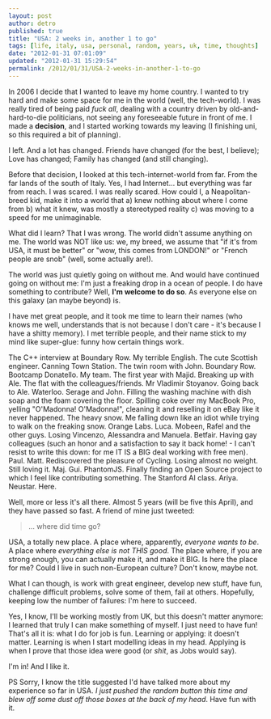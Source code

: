 ```yaml
---
layout: post
author: detro
published: true
title: "USA: 2 weeks in, another 1 to go"
tags: [life, italy, usa, personal, random, years, uk, time, thoughts]
date: "2012-01-31 07:01:09"
updated: "2012-01-31 15:29:54"
permalink: /2012/01/31/USA-2-weeks-in-another-1-to-go
---
```


In 2006 I decide that I wanted to leave my home country. I wanted to try hard and make some space for me in the world (well, the tech-world). I was really tired of being paid _fuck all_, dealing with a country driven by old-and-hard-to-die politicians, not seeing any foreseeable future in front of me. I made a **decision**, and I started working towards my leaving (I finishing uni, so this required a bit of planning).

I left. And a lot has changed. Friends have changed (for the best, I believe); Love has changed; Family has changed (and still changing).

Before that decision, I looked at this tech-internet-world from far. From the far lands of the south of Italy. Yes, I had Internet... but everything was far from reach. I was scared. I was really scared. How could I, a Neapolitan-breed kid, make it into a world that a) knew nothing about where I come from b) what it knew, was mostly a stereotyped reality c) was moving to a speed for me unimaginable.

What did I learn? That I was wrong. The world didn't assume anything on me. The world was NOT like us: we, my breed, we assume that "if it's from USA, it must be better" or "wow, this comes from LONDON!" or "French people are snob" (well, some actually are!).

The world was just quietly going on without me. And would have continued going on without me: I'm just a freaking drop in a ocean of people. I do have something to contribute? Well, **I'm welcome to do so**. As everyone else on this galaxy (an maybe beyond) is.

I have met great people, and it took me time to learn their names (who knows me well, understands that is not because I don't care - it's because I have a shitty memory). I met terrible people, and their name stick to my mind like super-glue: funny how certain things work.

The C++ interview at Boundary Row. My terrible English. The cute Scottish engineer. Canning Town Station. The twin room with John. Boundary Row. Bootcamp Donatello. My team. The first year with Majid. Breaking up with Ale. The flat with the colleagues/friends. Mr Vladimir Stoyanov. Going back to Ale. Waterloo. Serage and John. Filling the washing machine with dish soap and the foam covering the floor. Spilling coke over my MacBook Pro, yelling "O'Madonna! O'Madonna!", cleaning it and reselling it on eBay like it never happened. The heavy snow. Me falling down like an idiot while trying to walk on the freaking snow. Orange Labs. Luca. Mobeen, Rafel and the other guys. Losing Vincenzo, Alessandra and Manuela. Betfair. Having gay colleagues (such an honor and a satisfaction to say it back home! - I can't resist to write this down: for me IT IS a BIG deal working with free men). Paul. Matt. Rediscovered the pleasure of Cycling. Losing almost no weight. Still loving it. Maj. Gui. PhantomJS. Finally finding an Open Source project to which I feel like contributing something. The Stanford AI class. Ariya. Neustar. Here.

Well, more or less it's all there. Almost 5 years (will be five this April), and they have passed so fast. A friend of mine just tweeted:
<blockquote>
... where did time go?
</blockquote>

USA, a totally new place. A place where, apparently, _everyone wants to be_. A place where _everything else is not THIS good_. The place where, if you are strong enough, you can actually make it, and make it BIG. Is here the place for me? Could I live in such non-European culture? Don't know, maybe not.

What I can though, is work with great engineer, develop new stuff, have fun, challenge difficult problems, solve some of them, fail at others. Hopefully, keeping low the number of failures: I'm here to succeed.

Yes, I know, I'll be working mostly from UK, but this doesn't matter anymore: I learned that truly I can make something of myself. I just need to have fun! That's all it is: what I do for job is fun. Learning or applying: it doesn't matter. Learning is when I start modelling ideas in my head. Applying is when I prove that those idea were good (or _shit_, as Jobs would say).

I'm in! And I like it.

PS Sorry, I know the title suggested I'd have talked more about my experience so far in USA. _I just pushed the random button this time and blew off some dust off those boxes at the back of my head_. Have fun with it.
